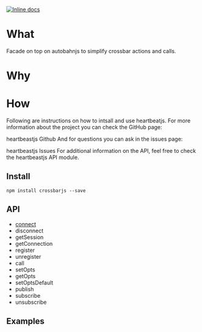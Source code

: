 [![Inline docs](http://inch-ci.org/github/Fl4m3Ph03n1x/crossbarjs.svg?branch=master)](http://inch-ci.org/github/Fl4m3Ph03n1x/crossbarjs)

# What

Facade on top on autobahnjs to simplify crossbar actions and calls.

# Why

# How

Following are instructions on how to intsall and use heartbeatjs. For more information about the project you can check the GitHub page:

heartbeastjs Github
And for questions you can ask in the issues page:

heartbeastjs Issues
For additional information on the API, feel free to check the heartbeastjs API module.

## Install

    npm install crossbarjs --save

##  API

 - <a href="https://www.thesitewizard.com/" target="_blank">connect</a>
 - disconnect
 - getSession
 - getConnection
 - register
 - unregister
 - call
 - setOpts
 - getOpts
 - setOptsDefault
 - publish
 - subscribe
 - unsubscribe

##  Examples
